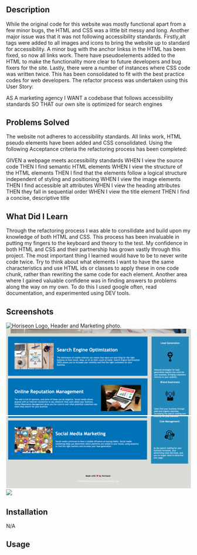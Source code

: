 
# <Horiseon Website Refactor>

## Description

While the original code for this website was mostly functional apart from a few minor bugs, the HTML and CSS was a little bit messy and long. Another major issue was that it was not following accessibility standards. Firstly,alt tags were added to all images and icons to bring the website up to standard for accessibility. A minor bug with the anchor linkss in the HTML has been fixed, so now all links work. There have pseudoelements added to the HTML to make the functionality more clear to future developers and bug fixers for the site. Lastly, there were a number of instances where CSS code was written twice. This has been consolidated to fit with the best practice codes for web developers. The refactor process was undertaken using this User Story:

AS A marketing agency
I WANT a codebase that follows accessibility standards
SO THAT our own site is optimized for search engines

## Problems Solved
The website not adheres to accessibility standards. All links work, HTML pseudo elements have been added and CSS consolidated. Using the following Acceptance criteria the refactoring process has been completed:

GIVEN a webpage meets accessibility standards
WHEN I view the source code
THEN I find semantic HTML elements
WHEN I view the structure of the HTML elements
THEN I find that the elements follow a logical structure independent of styling and positioning
WHEN I view the image elements
THEN I find accessible alt attributes
WHEN I view the heading attributes
THEN they fall in sequential order
WHEN I view the title element
THEN I find a concise, descriptive title

## What Did I Learn
Through the refactoring process I was able to consilidate and build upon my knowledge of both HTML and CSS. This process has been invaluable in putting my fingers to the keyboard and theory to the test. My confidence in both HTML and CSS and their partnership has grown vastly through this project. The most important thing I learned would have to be to never write code twice. Try to think about what elements I want to have the same characteristics and use HTML ids or classes to apply these in one code chunk, rather than rewriting the same code for each element. Another area where I gained valuable confidene was in finding answers to problems along the way on my own. To do this I used google often, read documentation, and experimented using DEV tools.

## Screenshots
<img src="./assets/images/Refactor-1.jpg" alt="Horiseon Logo, Header and Marketing photo."/>

<img src="./assets/images/Refactor-2.png" alt= "Horiseon Body information."/>

<img src="./assets/images/Refactor-3.png" alt= "Horiseon Footer"/>
 <img src="./assets/images/digital-marketing-meeting.jpg"/>


## Installation

N/A

## Usage
